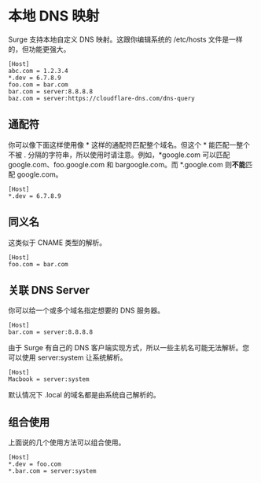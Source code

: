 # 本地 DNS 映射

Surge 支持本地自定义 DNS 映射。这跟你编辑系统的 /etc/hosts 文件是一样的，但功能更强大。

```text
[Host]
abc.com = 1.2.3.4
*.dev = 6.7.8.9
foo.com = bar.com
bar.com = server:8.8.8.8
baz.com = server:https://cloudflare-dns.com/dns-query
```

## 通配符

你可以像下面这样使用像 \* 这样的通配符匹配整个域名。但这个 \* 能匹配一整个不被 . 分隔的字符串，所以使用时请注意。例如，\*google.com 可以匹配 google.com、foo.google.com 和 bargoogle.com。而 \*.google.com 则**不能**匹配 google.com。

```text
[Host]
*.dev = 6.7.8.9
```

## 同义名

这类似于 CNAME 类型的解析。

```text
[Host]
foo.com = bar.com
```

## 关联 **DNS Server**

你可以给一个或多个域名指定想要的 DNS 服务器。

```text
[Host]
bar.com = server:8.8.8.8
```

由于 Surge 有自己的 DNS 客户端实现方式，所以一些主机名可能无法解析。您可以使用 server:system 让系统解析。

```text
[Host]
Macbook = server:system
```

默认情况下 .local 的域名都是由系统自己解析的。

## 组合使用

上面说的几个使用方法可以组合使用。

```text
[Host]
*.dev = foo.com
*.bar.com = server:system
```

